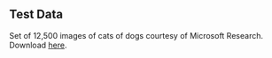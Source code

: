 Test Data
--------
Set of 12,500 images of cats of dogs courtesy of Microsoft Research. <br/>
Download [here](https://www.kaggle.com/c/dogs-vs-cats-redux-kernels-edition/data).